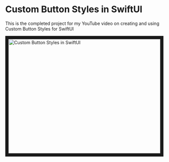 # Custom Button Styles in SwiftUI

This is the completed project for my YouTube video on creating and using Custom Button Styles for SwiftUI

<a href="http://www.youtube.com/watch?feature=player_embedded&v=vOyx4whZXcU
" target="_blank"><img src="http://img.youtube.com/vi/vOyx4whZXcU/0.jpg" 
alt="Custom Button Styles in SwiftUI" width="480" height="360" border="10" /></a>

